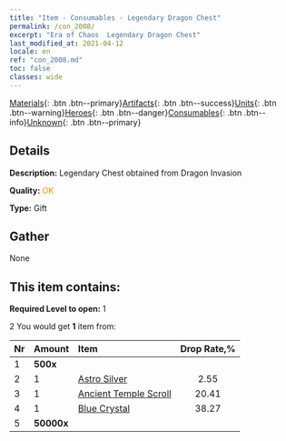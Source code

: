 ```yaml
---
title: "Item - Consumables - Legendary Dragon Chest"
permalink: /con_2008/
excerpt: "Era of Chaos  Legendary Dragon Chest"
last_modified_at: 2021-04-12
locale: en
ref: "con_2008.md"
toc: false
classes: wide
---
```

 [Materials](/Items/){: .btn .btn--primary}[Artifacts](/Items/Artifacts/){: .btn .btn--success}[Units](/Items/Units/){: .btn .btn--warning}[Heroes](/Items/Heroes/){: .btn .btn--danger}[Consumables](/Items/Consumables/){: .btn .btn--info}[Unknown](/Items/Unknown/){: .btn .btn--primary}

## Details
 **Description:** Legendary Chest obtained from Dragon Invasion

 **Quality:** <span style="color: #FF8C00">OK</span>

 **Type:** Gift

## Gather

  None

## This item contains:

 **Required Level to open:** 1

 2 You would get **1** item  from:

  | Nr | Amount |     Item    | Drop Rate,% |
  |:---|:-------|:------------|:---------:|
  | 1 |  **500x** | <i class="fas fa-gem"/> |  | 0.51 | 
  | 2 | 1 | [Astro Silver](/Items/con_969/) | 2.55 | 
  | 3 | 1 | [Ancient Temple Scroll](/Items/con_697/) | 20.41 | 
  | 4 | 1 | [Blue Crystal](/Items/con_716/) | 38.27 | 
  | 5 |  **50000x** | <i class="fas fa-coins"/> |  | 38.27 | 
